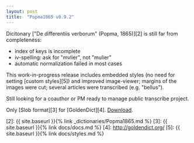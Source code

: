 ```yaml
---
layout: post
title:  "Popma1865 v0.9.2"
---
```


Dicitonary ["De differentiis verborum" (Popma, 1865)][2] is still far from completeness:

* index of keys is incomplete
* iv-spelling: ask for "mvlier", not "mulier"
* automatic normalization failed in most cases

This work-in-progress release includes embedded styles (no need for setting [custom styles][5]) and improved image-viewer; margins of the images were cut; several articles were transcribed (e.g. "bellus").

Still looking for a coauthor or PM ready to manage public transcribe project.

Only [Slob format][3] for [GoldenDict][4]. [Download][1].


[1]: https://github.com/nikita-moor/latin-dictionary/releases/tag/2019-07-25
[2]: {{ site.baseurl }}{% link _dictionaries/Popma1865.md %}
[3]: {{ site.baseurl }}{% link docs/docs.md %}
[4]: http://goldendict.org/
[5]: {{ site.baseurl }}{% link docs/styles.md %}

